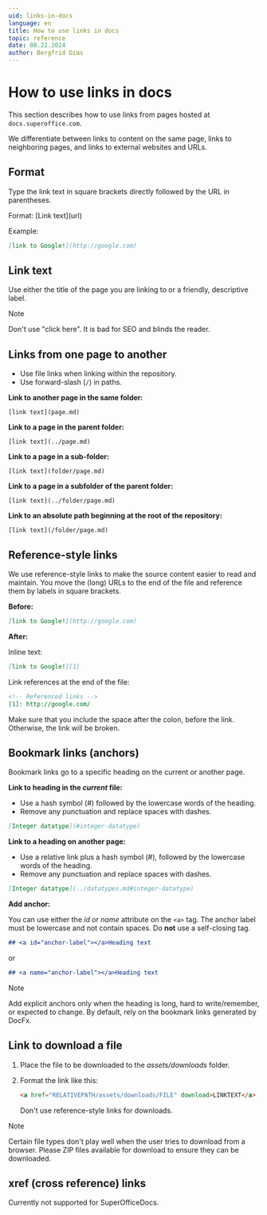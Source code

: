 ```yaml
---
uid: links-in-docs
language: en
title: How to use links in docs
topic: reference
date: 08.22.2024
author: Bergfrid Dias
---
```


# How to use links in docs

This section describes how to use links from pages hosted at `docs.superoffice.com`.

We differentiate between links to content on the same page, links to neighboring pages, and links to external websites and URLs.

## Format

Type the link text in square brackets directly followed by the URL in parentheses.

Format: \[Link text\]\(url\)

Example:

```markdown
[link to Google!](http://google.com)
```

## Link text

Use either the title of the page you are linking to or a friendly, descriptive label.

> [!NOTE]
> Don't use "click here". It is bad for SEO and blinds the reader.

## Links from one page to another

* Use file links when linking within the repository.
* Use forward-slash (`/`) in paths.

**Link to another page in the same folder:**

`[link text](page.md)`

**Link to a page in the parent folder:**

`[link text](../page.md)`

**Link to a page in a sub-folder:**

`[link text](folder/page.md)`

**Link to a page in a subfolder of the parent folder:**

`[link text](../folder/page.md)`

**Link to an absolute path beginning at the root of the repository:**

`[link text](/folder/page.md)`

## Reference-style links

We use reference-style links to make the source content easier to read and maintain. You move the (long) URLs to the end of the file and reference them by labels in square brackets.

**Before:**

```markdown
[link to Google!](http://google.com)
```

**After:**

Inline text:

```markdown
[link to Google!][1]
```

Link references at the end of the file:

```markdown
<!-- Referenced links -->
[1]: http://google.com/
```

Make sure that you include the space after the colon, before the link. Otherwise, the link will be broken.

## Bookmark links (anchors)

Bookmark links go to a specific heading on the current or another page.

**Link to heading in the *current* file:**

* Use a hash symbol (#) followed by the lowercase words of the heading.
* Remove any punctuation and replace spaces with dashes.

```markdown
[Integer datatype](#integer-datatype)
```

**Link to a heading on another page:**

* Use a relative link plus a hash symbol (#), followed by the lowercase words of the heading.
* Remove any punctuation and replace spaces with dashes.

```markdown
[Integer datatype](../datatypes.md#integer-datatype)
```

**Add anchor:**

You can use either the *id* or *name* attribute on the `<a>` tag. The anchor label must be lowercase and not contain spaces. Do **not** use a self-closing tag.

```markdown
## <a id="anchor-label"></a>Heading text
```

or

```markdown
## <a name="anchor-label"></a>Heading text
```

> [!NOTE]
> Add explicit anchors only when the heading is long, hard to write/remember, or expected to change. By default, rely on the bookmark links generated by DocFx.

## Link to download a file

1. Place the file to be downloaded to the *assets/downloads* folder.
2. Format the link like this:

    ```markdown
    <a href="RELATIVEPATH/assets/downloads/FILE" download>LINKTEXT</a>
    ```

    Don't use reference-style links for downloads.

> [!NOTE]
> Certain file types don't play well when the user tries to download from a browser. Please ZIP files available for download to ensure they can be downloaded.

## xref (cross reference) links

Currently not supported for SuperOfficeDocs.
